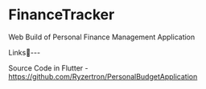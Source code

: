 # FinanceTracker
Web Build of Personal Finance Management Application

Links🔗---

Source Code in Flutter - https://github.com/Ryzertron/PersonalBudgetApplication
